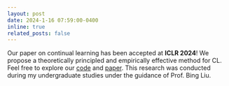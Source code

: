 ```yaml
---
layout: post
date: 2024-1-16 07:59:00-0400
inline: true
related_posts: false
---
```


Our paper on continual learning has been accepted at **ICLR 2024**! We propose a theoretically principled and empirically effective method for CL. Feel free to explore our [code](https://github.com/linhaowei1/TPLR) and [paper](https://arxiv.org/pdf/2309.15048.pdf). This research was conducted during my undergraduate studies under the guidance of Prof. Bing Liu.

